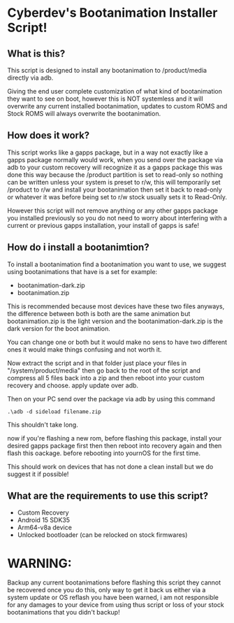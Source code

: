 # Cyberdev's Bootanimation Installer Script!

## What is this?
This script is designed to install any bootanimation to /product/media directly via adb.

Giving the end user complete customization of what kind of bootanimation they want to see on boot, however this is NOT systemless and it will overwrite any current installed bootanimation, updates to custom ROMS and Stock ROMS will always overwrite the bootanimation.


## How does it work?
This script works like a gapps package, but in a way not exactly like a gapps package normally would work, when you send over the package via adb to your custom recovery will recognize it as a gapps package this was done this way because the /product partition is set to read-only so nothing can be written unless your system is preset to r/w, this will temporarily set /product to r/w and install your bootanimation then set it back to read-only or whatever it was before being set to r/w stock usually sets it to Read-Only.

However this script will not remove anything or any other gapps package you installed previously so you do not need to worry about interfering with a current or previous gapps installation, your install of gapps is safe!


## How do i install a bootanimtion?
To install a bootanimation find a bootanimation you want to use, we suggest using bootanimations that have is a set for example:

- bootanimation-dark.zip
- bootanimation.zip

This is recommended because most devices have these two files anyways, the difference between both is both are the same animation but bootanimation.zip is the light version and the bootanimation-dark.zip is the dark version for the boot animation.

You can change one or both but it would make no sens to have two different ones it would make things confusing and not worth it.

Now extract the script and in that folder just place your files in "/system/product/media" then go back to the root of the script and compress all 5 files back into a zip and then reboot into your custom recovery and choose. apply update over adb.

Then on your PC send over the package via adb by using this command

`.\adb -d sideload filename.zip`

This shouldn't take long.

now if you're flashing a new rom, before flashing this package, install your desired gapps package first then then reboot into recovery again and then flash this oackage. before rebooting into yournOS for the first time.

This should work on devices that has not done a clean install but we do suggest it if possible!

## What are the requirements to use this script?
- Custom Recovery
- Android 15 SDK35
- Arm64-v8a device
- Unlocked bootloader (can be relocked on stock firmwares)

# WARNING:
Backup any current bootanimations before flashing this script they cannot be recovered once you do this, only way to get it back us either via a system update or OS reflash you have been warned, i am not responsible for any damages to your device from using thus script or loss of your stock bootanimations that you didn't backup!



